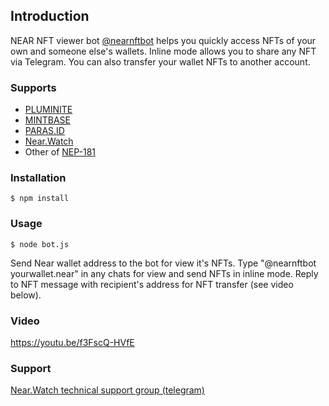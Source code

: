 ## Introduction
NEAR NFT viewer bot <a href="https://t.me/nearnftbot">@nearnftbot</a> helps you quickly access NFTs of your own and someone else's wallets. 
Inline mode allows you to share any NFT via Telegram. 
You can also transfer your wallet NFTs to another account.

### Supports
- <a href="https://pluminite.com/#/">PLUMINITE</a>
- <a href="https://www.mintbase.io">MINTBASE</a>
- <a href="https://paras.id">PARAS.ID</a>
- <a href="https://near.watch">Near.Watch</a>
- Other of <a href="https://nomicon.io/Standards/NonFungibleToken/Enumeration.html">NEP-181</a> 

### Installation
```
$ npm install
```

### Usage
```
$ node bot.js
```

Send Near wallet address to the bot for view it's NFTs.
Type "@nearnftbot yourwallet.near" in any chats for view and send NFTs in inline mode.
Reply to NFT message with recipient's address for NFT transfer (see video below).

### Video
https://youtu.be/f3FscQ-HVfE

### Support
<a href="https://t.me/nearwatch">Near.Watch technical support group (telegram)</a>



